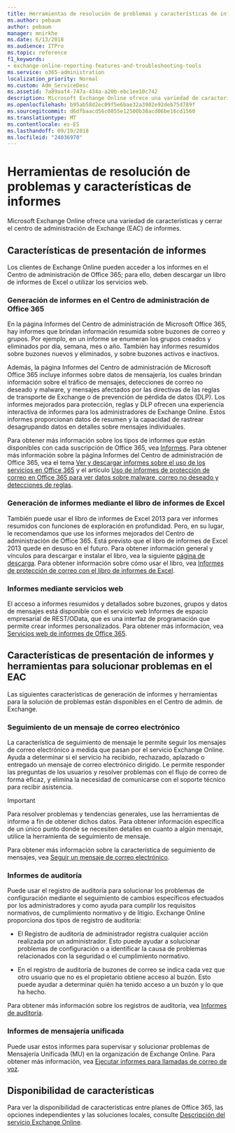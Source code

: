 ```yaml
---
title: Herramientas de resolución de problemas y características de informes
ms.author: pebaum
author: pebaum
manager: mnirkhe
ms.date: 6/13/2018
ms.audience: ITPro
ms.topic: reference
f1_keywords:
- exchange-online-reporting-features-and-troubleshooting-tools
ms.service: o365-administration
localization_priority: Normal
ms.custom: Adm_ServiceDesc
ms.assetid: 7a89aaf4-747a-434a-a20b-ebc1ee10c742
description: Microsoft Exchange Online ofrece una variedad de características y cerrar el centro de administración de Exchange (EAC) de informes.
ms.openlocfilehash: b95ab58d2ec09f5e6bae32a3902e92deb75d789f
ms.sourcegitcommit: d6dfbaacd56c0855e12500b38acd06be16cd1560
ms.translationtype: MT
ms.contentlocale: es-ES
ms.lasthandoff: 09/19/2018
ms.locfileid: "24036970"
---
```

# <a name="reporting-features-and-troubleshooting-tools"></a>Herramientas de resolución de problemas y características de informes

Microsoft Exchange Online ofrece una variedad de características y cerrar el centro de administración de Exchange (EAC) de informes.
  
## <a name="reporting-features"></a>Características de presentación de informes

Los clientes de Exchange Online pueden acceder a los informes en el Centro de administración de Office 365; para ello, deben descargar un libro de informes de Excel o utilizar los servicios web.
  
### <a name="reporting-in-the-office-365-admin-center"></a>Generación de informes en el Centro de administración de Office 365

En la página Informes del Centro de administración de Microsoft Office 365, hay informes que brindan información resumida sobre buzones de correo y grupos. Por ejemplo, en un informe se enumeran los grupos creados y eliminados por día, semana, mes o año. También hay informes resumidos sobre buzones nuevos y eliminados, y sobre buzones activos e inactivos. 
  
Además, la página Informes del Centro de administración de Microsoft Office 365 incluye informes sobre datos de mensajería, los cuales brindan información sobre el tráfico de mensajes, detecciones de correo no deseado y malware, y mensajes afectados por las directivas de las reglas de transporte de Exchange o de prevención de pérdida de datos (DLP). Los informes mejorados para protección, reglas y DLP ofrecen una experiencia interactiva de informes para los administradores de Exchange Online. Estos informes proporcionan datos de resumen y la capacidad de rastrear desagrupando datos en detalles sobre mensajes individuales.
  
Para obtener más información sobre los tipos de informes que están disponibles con cada suscripción de Office 365, vea [Informes](../office-365-platform-service-description/reports.md). Para obtener más información sobre la página Informes del Centro de administración de Office 365, vea el tema [Ver y descargar informes sobre el uso de los servicios en Office 365](https://go.microsoft.com/fwlink/p/?LinkId=401187) y el artículo [Uso de informes de protección de correo en Office 365 para ver datos sobre malware, correo no deseado y detecciones de reglas](https://go.microsoft.com/fwlink/p/?LinkID=401102).
  
### <a name="reporting-using-the-excel-reporting-workbook"></a>Generación de informes mediante el libro de informes de Excel

También puede usar el libro de informes de Excel 2013 para ver informes resumidos con funciones de exploración en profundidad. Pero, en su lugar, le recomendamos que use los informes mejorados del Centro de administración de Office 365. Está previsto que el libro de informes de Excel 2013 quede en desuso en el futuro. Para obtener información general y vínculos para descargar e instalar el libro, vea la siguiente [página de descarga](https://go.microsoft.com/fwlink/p/?LinkId=271776). Para obtener información sobre cómo usar el libro, vea [Informes de protección de correo con el libro de informes de Excel](https://go.microsoft.com/fwlink/p/?LinkId=285211). 
  
### <a name="reporting-using-web-services"></a>Informes mediante servicios web

El acceso a informes resumidos y detallados sobre buzones, grupos y datos de mensajes está disponible con el servicio web Informes de espacio empresarial de REST/OData, que es una interfaz de programación que permite crear informes personalizados. Para obtener más información, vea [Servicios web de informes de Office 365](https://go.microsoft.com/fwlink/p/?LinkId=287041).
  
## <a name="reporting-features-and-troubleshooting-tools-in-the-eac"></a>Características de presentación de informes y herramientas para solucionar problemas en el EAC

Las siguientes características de generación de informes y herramientas para la solución de problemas están disponibles en el Centro de admin. de Exchange.
  
### <a name="trace-an-email-message"></a>Seguimiento de un mensaje de correo electrónico

La característica de seguimiento de mensaje le permite seguir los mensajes de correo electrónico a medida que pasan por el servicio Exchange Online. Ayuda a determinar si el servicio ha recibido, rechazado, aplazado o entregado un mensaje de correo electrónico dirigido. Le permite responder las preguntas de los usuarios y resolver problemas con el flujo de correo de forma eficaz, y elimina la necesidad de comunicarse con el soporte técnico para recibir asistencia.
  
> [!IMPORTANT]
> Para resolver problemas y tendencias generales, use las herramientas de informe a fin de obtener dichos datos. Para obtener información específica de un único punto donde se necesiten detalles en cuanto a algún mensaje, utilice la herramienta de seguimiento de mensaje. 
  
Para obtener más información sobre la característica de seguimiento de mensajes, vea [Seguir un mensaje de correo electrónico](https://go.microsoft.com/fwlink/p/?LinkId=271777).
  
### <a name="auditing-reports"></a>Informes de auditoría

Puede usar el registro de auditoría para solucionar los problemas de configuración mediante el seguimiento de cambios específicos efectuados por los administradores y como ayuda para cumplir los requisitos normativos, de cumplimiento normativo y de litigio. Exchange Online proporciona dos tipos de registro de auditoría:
  
- El Registro de auditoría de administrador registra cualquier acción realizada por un administrador. Esto puede ayudar a solucionar problemas de configuración o a identificar la causa de problemas relacionados con la seguridad o el cumplimiento normativo. 
    
- En el registro de auditoría de buzones de correo se indica cada vez que otro usuario que no es el propietario obtiene acceso al buzón. Esto puede ayudar a determinar quién ha tenido acceso a un buzón y lo que ha hecho. 
    
Para obtener más información sobre los registros de auditoría, vea [Informes de auditoría](https://go.microsoft.com/fwlink/p/?LinkId=271779).
  
### <a name="unified-messaging-reports"></a>Informes de mensajería unificada

Puede usar estos informes para supervisar y solucionar problemas de Mensajería Unificada (MU) en la organización de Exchange Online. Para obtener más información, vea [Ejecutar informes para llamadas de correo de voz](https://go.microsoft.com/fwlink/p/?LinkId=287042).
  
## <a name="feature-availability"></a>Disponibilidad de características

Para ver la disponibilidad de características entre planes de Office 365, las opciones independientes y las soluciones locales, consulte [Descripción del servicio Exchange Online](exchange-online-service-description.md).
  


